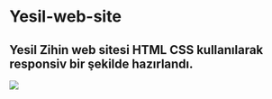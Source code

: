 # Yesil-web-site
## Yesil Zihin web sitesi HTML CSS kullanılarak responsiv bir şekilde hazırlandı.
![](screen.gif)
